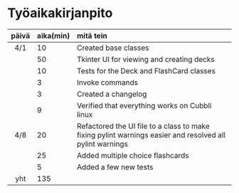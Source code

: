 # Työaikakirjanpito

| päivä | aika(min) | mitä tein  |
| :----:|:-----| :-----|
| 4/1  | 10    | Created base classes |
|   | 50    | Tkinter UI for viewing and creating decks |
|   | 10    | Tests for the Deck and FlashCard classes |
|   | 3    | Invoke commands |
|   | 3    | Created a changelog |
|   | 9    | Verified that everything works on Cubbli linux |
| 4/8  | 20    | Refactored the UI file to a class to make fixing pylint warnings easier and resolved all pylint warnings |
|   | 25    | Added multiple choice flashcards |
|   | 5   | Added a few new tests |
| yht   | 135 | | 
